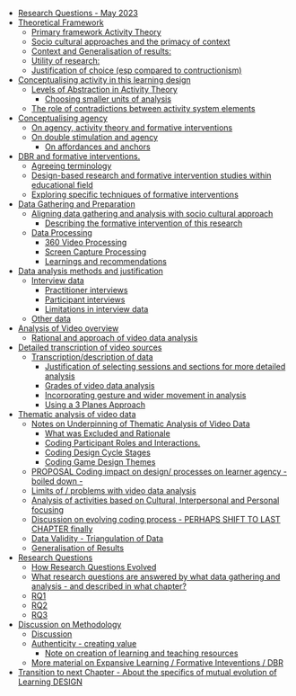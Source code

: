 -   [Research Questions - May 2023](#research-questions---may-2023)
-   [Theoretical Framework](#theoretical-framework)
    -   [Primary framework Activity
        Theory](#primary-framework-activity-theory)
    -   [Socio cultural approaches and the primacy of
        context](#socio-cultural-approaches-and-the-primacy-of-context)
    -   [Context and Generalisation of
        results:](#context-and-generalisation-of-results)
    -   [Utility of research:](#utility-of-research)
    -   [Justification of choice (esp compared to
        contructionism)](#justification-of-choice-esp-compared-to-contructionism)
-   [Conceptualising activity in this learning
    design](#conceptualising-activity-in-this-learning-design)
    -   [Levels of Abstraction in Activity
        Theory](#levels-of-abstraction-in-activity-theory)
        -   [Choosing smaller units of
            analysis](#choosing-smaller-units-of-analysis)
    -   [The role of contradictions between activity system
        elements](#the-role-of-contradictions-between-activity-system-elements)
-   [Conceptualising agency](#conceptualising-agency)
    -   [On agency, activity theory and formative
        interventions](#on-agency-activity-theory-and-formative-interventions)
    -   [On double stimulation and
        agency](#on-double-stimulation-and-agency)
        -   [On affordances and anchors](#on-affordances-and-anchors)
-   [DBR and formative
    interventions.](#dbr-and-formative-interventions.)
    -   [Agreeing terminology](#agreeing-terminology)
    -   [Design-based research and formative intervention studies within
        educational
        field](#design-based-research-and-formative-intervention-studies-within-educational-field)
    -   [Exploring specific techniques of formative
        interventions](#exploring-specific-techniques-of-formative-interventions)
-   [Data Gathering and Preparation](#data-gathering-and-preparation)
    -   [Aligning data gathering and analysis with socio cultural
        approach](#aligning-data-gathering-and-analysis-with-socio-cultural-approach)
        -   [Describing the formative intervention of this
            research](#describing-the-formative-intervention-of-this-research)
    -   [Data Processing](#data-processing)
        -   [360 Video Processing](#video-processing)
        -   [Screen Capture Processing](#screen-capture-processing)
        -   [Learnings and
            recommendations](#learnings-and-recommendations)
-   [Data analysis methods and
    justification](#data-analysis-methods-and-justification)
    -   [Interview data](#interview-data)
        -   [Practitioner interviews](#practitioner-interviews)
        -   [Participant interviews](#participant-interviews)
        -   [Limitations in interview
            data](#limitations-in-interview-data)
    -   [Other data](#other-data)
-   [Analysis of Video overview](#analysis-of-video-overview)
    -   [Rational and approach of video data
        analysis](#rational-and-approach-of-video-data-analysis)
-   [Detailed transcription of video
    sources](#detailed-transcription-of-video-sources)
    -   [Transcription/description of
        data](#transcriptiondescription-of-data)
        -   [Justification of selecting sessions and sections for more
            detailed
            analysis](#justification-of-selecting-sessions-and-sections-for-more-detailed-analysis)
        -   [Grades of video data
            analysis](#grades-of-video-data-analysis)
        -   [Incorporating gesture and wider movement in
            analysis](#incorporating-gesture-and-wider-movement-in-analysis)
        -   [Using a 3 Planes Approach](#using-a-3-planes-approach)
-   [Thematic analysis of video data](#thematic-analysis-of-video-data)
    -   [Notes on Underpinning of Thematic Analysis of Video
        Data](#notes-on-underpinning-of-thematic-analysis-of-video-data)
        -   [What was Excluded and
            Rationale](#what-was-excluded-and-rationale)
        -   [Coding Participant Roles and
            Interactions.](#coding-participant-roles-and-interactions.)
        -   [Coding Design Cycle Stages](#coding-design-cycle-stages)
        -   [Coding Game Design Themes](#coding-game-design-themes)
    -   [PROPOSAL Coding impact on design/ processes on learner agency -
        boiled down
        -](#proposal-coding-impact-on-design-processes-on-learner-agency---boiled-down--)
    -   [Limits of / problems with video data
        analysis](#limits-of-problems-with-video-data-analysis)
    -   [Analysis of activities based on Cultural, Interpersonal and
        Personal
        focusing](#analysis-of-activities-based-on-cultural-interpersonal-and-personal-focusing)
    -   [Discussion on evolving coding process - PERHAPS SHIFT TO LAST
        CHAPTER
        finally](#discussion-on-evolving-coding-process---perhaps-shift-to-last-chapter-finally)
    -   [Data Validity - Triangulation of
        Data](#data-validity---triangulation-of-data)
    -   [Generalisation of Results](#generalisation-of-results)
-   [Research Questions](#research-questions)
    -   [How Research Questions
        Evolved](#how-research-questions-evolved)
    -   [What research questions are answered by what data gathering and
        analysis - and described in what
        chapter?](#what-research-questions-are-answered-by-what-data-gathering-and-analysis---and-described-in-what-chapter)
    -   [RQ1](#rq1)
    -   [RQ2](#rq2)
    -   [RQ3](#rq3)
-   [Discussion on Methodology](#discussion-on-methodology)
    -   [Discussion](#discussion)
    -   [Authenticity - creating value](#authenticity---creating-value)
        -   [Note on creation of learning and teaching
            resources](#note-on-creation-of-learning-and-teaching-resources)
    -   [More material on Expansive Learning / Formative Inteventions /
        DBR](#more-material-on-expansive-learning-formative-inteventions-dbr)
-   [Transition to next Chapter - About the specifics of mutual
    evolution of Learning
    DESIGN](#transition-to-next-chapter---about-the-specifics-of-mutual-evolution-of-learning-design)

